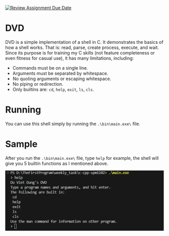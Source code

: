 [![Review Assignment Due Date](https://classroom.github.com/assets/deadline-readme-button-24ddc0f5d75046c5622901739e7c5dd533143b0c8e959d652212380cedb1ea36.svg)](https://classroom.github.com/a/jN_gXyqP)
# DVD
DVD is a simple implementation of a shell in C. It demonstrates the basics of how a shell works. That is: read, parse, create process, execute, and wait. Since its purpose is for training my C skills (not feature completeness or even fitness for casual use), it has many limitations, including:

- Commands must be on a single line.
- Arguments must be separated by whitespace.
- No quoting arguments or escaping whitespace.
- No piping or redirection.
- Only builtins are: `cd`, `help`, `exit`, `ls`, `cls`.
# Running
You can use this shell simply by running the `.\bin\main.exe\` file.
# Sample
After you run the `.\bin\main.exe\` file, type `help` for example, the shell will give you 5 builtin functions as I mentioned above.

![alt text](image.png)